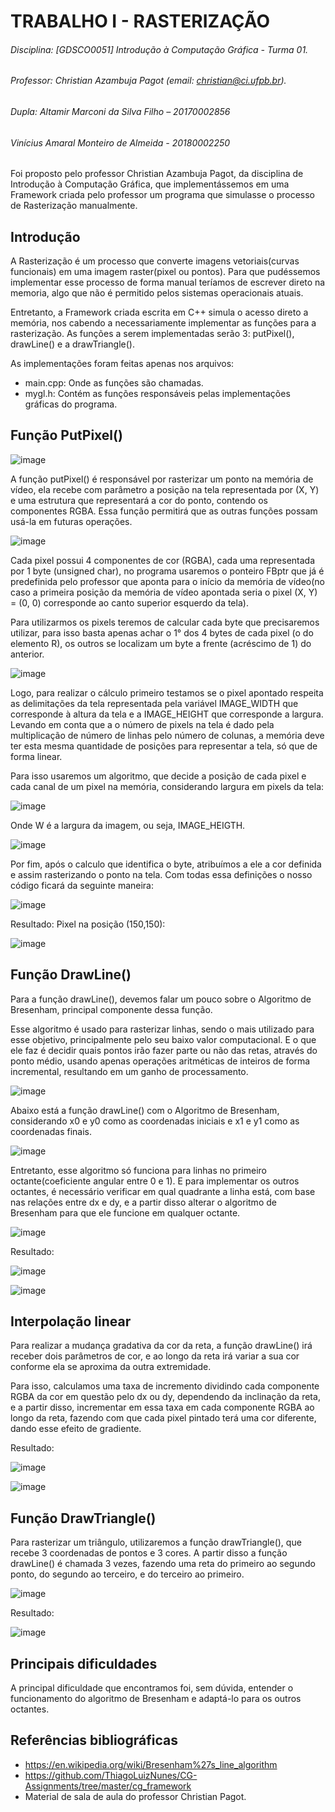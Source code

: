 # TRABALHO I - RASTERIZAÇÃO
###### Disciplina: [GDSCO0051] Introdução à Computação Gráfica - Turma 01. 
###### Professor: Christian Azambuja Pagot (email: christian@ci.ufpb.br).
###### Dupla: Altamir Marconi da Silva Filho – 20170002856
######      Vinícius Amaral Monteiro de Almeida - 20180002250

  Foi proposto pelo professor Christian Azambuja Pagot, da disciplina de Introdução à Computação Gráfica,  que implementássemos em uma Framework criada pelo professor um programa que simulasse o processo de Rasterização manualmente.

## Introdução

   A Rasterização é um processo que converte imagens vetoriais(curvas funcionais) em uma imagem raster(pixel ou pontos). Para que pudéssemos implementar esse processo de forma manual teríamos de escrever direto na memoria, algo que não é permitido pelos sistemas operacionais atuais.
   
   Entretanto, a Framework criada escrita em C++ simula o acesso direto a memória, nos cabendo a necessariamente implementar as funções para a rasterização. As funções a serem implementadas serão 3: putPixel(), drawLine() e a drawTriangle().
   
   As implementações foram feitas apenas nos arquivos:
* main.cpp: Onde as funções são chamadas.
* mygl.h: Contém as funções responsáveis pelas implementações gráficas do programa.

## Função PutPixel()

![image](https://user-images.githubusercontent.com/52431296/61233148-3dcd0700-a706-11e9-91f1-4a65278b760c.png)

  A função putPixel() é responsável por rasterizar um ponto na memória de vídeo, ela recebe com parâmetro a posição na tela representada por (X, Y) e uma estrutura que representará a cor do ponto, contendo os componentes RGBA. Essa função permitirá que as outras funções possam usá-la em futuras operações.
  
![image](https://user-images.githubusercontent.com/52431296/61233315-aae09c80-a706-11e9-9475-ac6470663ee2.png)

  Cada pixel possui 4 componentes de cor (RGBA), cada uma representada por 1 byte (unsigned char), no programa usaremos o ponteiro FBptr que já é predefinida pelo professor que aponta para o início da memória de vídeo(no caso a primeira posição da memória de vídeo apontada seria o pixel (X, Y) = (0, 0) corresponde ao canto superior esquerdo da tela).
  
  Para utilizarmos os pixels teremos de calcular cada byte que precisaremos utilizar, para isso basta apenas achar o 1° dos 4 bytes de cada pixel (o do elemento R), os outros se localizam um byte a frente (acréscimo de 1) do anterior.
  
  ![image](https://user-images.githubusercontent.com/52431296/61233353-c350b700-a706-11e9-968d-e6d920872883.png)
  
  Logo, para realizar o cálculo primeiro testamos se o pixel apontado respeita as delimitações da tela representada pela variável IMAGE_WIDTH que corresponde à altura da tela e a IMAGE_HEIGHT que corresponde a largura. Levando em conta que a o número de pixels na tela é dado pela multiplicação de número de linhas pelo número de colunas, a memória deve ter esta mesma quantidade de posições para representar a tela, só que de forma linear.
  
  Para isso usaremos um algoritmo, que decide a posição de cada pixel e cada canal de um pixel na memória, considerando largura em pixels da tela:
  
  ![image](https://user-images.githubusercontent.com/52431296/61233394-dbc0d180-a706-11e9-9341-679e76f20415.png)

  Onde W é a largura da imagem, ou seja, IMAGE_HEIGTH.
  
  ![image](https://user-images.githubusercontent.com/52431296/61233431-eaa78400-a706-11e9-89f9-f01658ce0178.png)
  
  Por fim, após o calculo que identifica o byte, atribuímos a ele a cor definida e assim rasterizando o ponto na tela. Com todas essa definições o nosso código ficará da seguinte maneira:
  
  ![image](https://user-images.githubusercontent.com/52431296/61233453-fa26cd00-a706-11e9-81a6-14be464e7318.png)
  
  Resultado: Pixel na posição (150,150):
  
  ![image](https://user-images.githubusercontent.com/52431296/61233480-0ca10680-a707-11e9-8b48-58d494184806.png)
  
## Função DrawLine()

  Para a função drawLine(), devemos falar um pouco sobre o Algoritmo de Bresenham, principal componente dessa função.
  
  Esse algoritmo é usado para rasterizar linhas, sendo o mais utilizado para esse objetivo,  principalmente pelo seu baixo valor computacional. E o que ele faz é decidir quais pontos irão fazer parte ou não das retas, através do ponto médio, usando apenas operações aritméticas de inteiros de forma incremental, resultando em um ganho de processamento.
  
  ![image](https://user-images.githubusercontent.com/52431296/61233649-65709f00-a707-11e9-87ea-fc1f3590239d.png)
  
  Abaixo está a função drawLine() com  o Algoritmo de Bresenham, considerando x0 e y0 como as coordenadas iniciais e x1 e y1 como as coordenadas finais.
  
  ![image](https://user-images.githubusercontent.com/52431296/61233676-74575180-a707-11e9-8e5c-33c2f3d32e0b.png)

  Entretanto, esse algoritmo só funciona para linhas no primeiro octante(coeficiente angular entre 0 e 1). E para implementar os outros octantes, é necessário verificar em qual quadrante a linha está, com base nas relações entre dx e dy, e a partir disso alterar o algoritmo de Bresenham para que ele funcione em qualquer octante.
  
  ![image](https://user-images.githubusercontent.com/52431296/61233693-83d69a80-a707-11e9-80c8-3eb2dcd2b07c.png)
  
  Resultado:
  
  ![image](https://user-images.githubusercontent.com/52431296/61233726-99e45b00-a707-11e9-924d-e02d89af62fc.png)

  ![image](https://user-images.githubusercontent.com/52431296/61233748-a963a400-a707-11e9-9b02-af88dca316bd.png)
  
  ## Interpolação linear
  
  Para realizar a mudança gradativa da cor da reta, a função drawLine() irá receber dois parâmetros de cor, e ao longo da reta irá variar a sua cor conforme ela se aproxima da outra extremidade.
  
  Para isso, calculamos uma taxa de incremento dividindo cada componente RGBA da cor em questão pelo dx ou dy, dependendo da inclinação da reta, e a partir disso, incrementar em essa taxa em cada componente RGBA ao longo da reta, fazendo com que cada pixel pintado terá uma cor diferente, dando esse efeito de gradiente.
  
  Resultado:

![image](https://user-images.githubusercontent.com/52431296/61233816-d912ac00-a707-11e9-81dd-4a3fde6d5d93.png)

![image](https://user-images.githubusercontent.com/52431296/61233830-e039ba00-a707-11e9-8052-38f9d5593c16.png)

## Função DrawTriangle()

  Para rasterizar um triângulo, utilizaremos a função drawTriangle(), que  recebe 3 coordenadas de pontos e 3 cores. A partir disso a função drawLine() é chamada 3 vezes, fazendo uma reta do primeiro ao segundo ponto, do segundo ao terceiro, e do terceiro ao primeiro.
  
  ![image](https://user-images.githubusercontent.com/52431296/61233902-0e1efe80-a708-11e9-8f83-d5949df97a04.png)

  Resultado:
  
  ![image](https://user-images.githubusercontent.com/52431296/61233921-1bd48400-a708-11e9-9acc-fe2ba0a82b7a.png)
  
## Principais dificuldades

  A principal dificuldade que encontramos foi, sem dúvida, entender o funcionamento do algoritmo de Bresenham e adaptá-lo para os outros octantes.
  
## Referências bibliográficas

* https://en.wikipedia.org/wiki/Bresenham%27s_line_algorithm
* https://github.com/ThiagoLuizNunes/CG-Assignments/tree/master/cg_framework
* Material de sala de aula do professor Christian Pagot.





  
  




  
  
